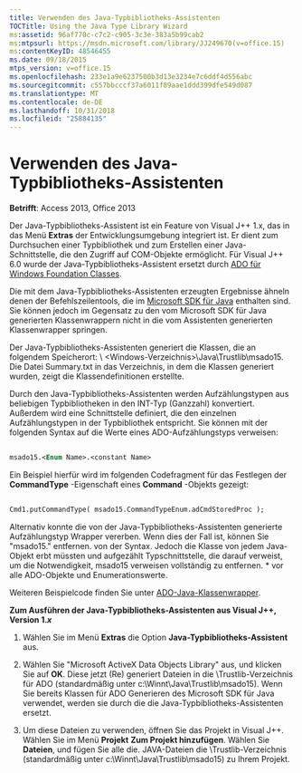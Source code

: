 ```yaml
---
title: Verwenden des Java-Typbibliotheks-Assistenten
TOCTitle: Using the Java Type Library Wizard
ms:assetid: 96af770c-c7c2-c905-3c3e-383a5b99cab2
ms:mtpsurl: https://msdn.microsoft.com/library/JJ249670(v=office.15)
ms:contentKeyID: 48546455
ms.date: 09/18/2015
mtps_version: v=office.15
ms.openlocfilehash: 233e1a9e6237500b3d13e3234e7c6ddf4d556abc
ms.sourcegitcommit: c557bbcccf37a6011f89aae1ddd399dfe549d087
ms.translationtype: MT
ms.contentlocale: de-DE
ms.lasthandoff: 10/31/2018
ms.locfileid: "25884135"
---
```

# <a name="using-the-java-type-library-wizard"></a>Verwenden des Java-Typbibliotheks-Assistenten


**Betrifft**: Access 2013, Office 2013

Der Java-Typbibliotheks-Assistent ist ein Feature von Visual J++ 1.x, das in das Menü **Extras** der Entwicklungsumgebung integriert ist. Er dient zum Durchsuchen einer Typbibliothek und zum Erstellen einer Java-Schnittstelle, die den Zugriff auf COM-Objekte ermöglicht. Für Visual J++ 6.0 wurde der Java-Typbibliotheks-Assistent ersetzt durch [ADO für Windows Foundation Classes](ado-wfc-programming.md).

Die mit dem Java-Typbibliotheks-Assistenten erzeugten Ergebnisse ähneln denen der Befehlszeilentools, die im [Microsoft SDK für Java](using-the-microsoft-sdk-for-java.md) enthalten sind. Sie können jedoch im Gegensatz zu den vom Microsoft SDK für Java generierten Klassenwrappern nicht in die vom Assistenten generierten Klassenwrapper springen.

Der Java-Typbibliotheks-Assistenten generiert die Klassen, die an folgendem Speicherort: \\ \<Windows-Verzeichnis\>\\Java\\Trustlib\\msado15. Die Datei Summary.txt in das Verzeichnis, in dem die Klassen generiert wurden, zeigt die Klassendefinitionen erstellte.

Durch den Java-Typbibliotheks-Assistenten werden Aufzählungstypen aus beliebigen Typbibliotheken in den INT-Typ (Ganzzahl) konvertiert. Außerdem wird eine Schnittstelle definiert, die den einzelnen Aufzählungstypen in der Typbibliothek entspricht. Sie können mit der folgenden Syntax auf die Werte eines ADO-Aufzählungstyps verweisen:

```vb 
 
msado15.<Enum Name>.<constant Name> 
```

Ein Beispiel hierfür wird im folgenden Codefragment für das Festlegen der **CommandType** -Eigenschaft eines **Command** -Objekts gezeigt:

```vb 
 
Cmd1.putCommandType( msado15.CommandTypeEnum.adCmdStoredProc ); 
```

Alternativ konnte die von der Java-Typbibliotheks-Assistenten generierte Aufzählungstyp Wrapper vererben. Wenn dies der Fall ist, können Sie "msado15." entfernen. von der Syntax. Jedoch die Klasse von jedem Java-Objekt erbt müssten und aufgezählt Typschnittstelle, die darauf verweist, um die Notwendigkeit, msado15 verweisen vollständig zu entfernen. \* vor alle ADO-Objekte und Enumerationswerte.

Weiteren Beispielcode finden Sie unter [ADO-Java-Klassenwrapper](ado-java-class-wrappers.md).

**Zum Ausführen der Java-Typbibliotheks-Assistenten aus Visual J++, Version 1.*x***

1.  Wählen Sie im Menü **Extras** die Option **Java-Typbibliotheks-Assistent** aus.

2.  Wählen Sie "Microsoft ActiveX Data Objects Library" aus, und klicken Sie auf **OK**. Diese jetzt (Re) generiert Dateien in die \\Trustlib-Verzeichnis für ADO (standardmäßig unter c:\\Winnt\\Java\\Trustlib\\msado15). Wenn Sie bereits Klassen für ADO Generieren des Microsoft SDK für Java verwendet, werden sie durch die die Java-Typbibliotheks-Assistenten ersetzt.

3.  Um diese Dateien zu verwenden, öffnen Sie das Projekt in Visual J++. Wählen Sie im Menü **Projekt** **Zum Projekt hinzufügen**. Wählen Sie **Dateien**, und fügen Sie alle die. JAVA-Dateien die \\Trustlib-Verzeichnis (standardmäßig unter c:\\Winnt\\Java\\Trustlib\\msado15) zu Ihrem Projekt.

